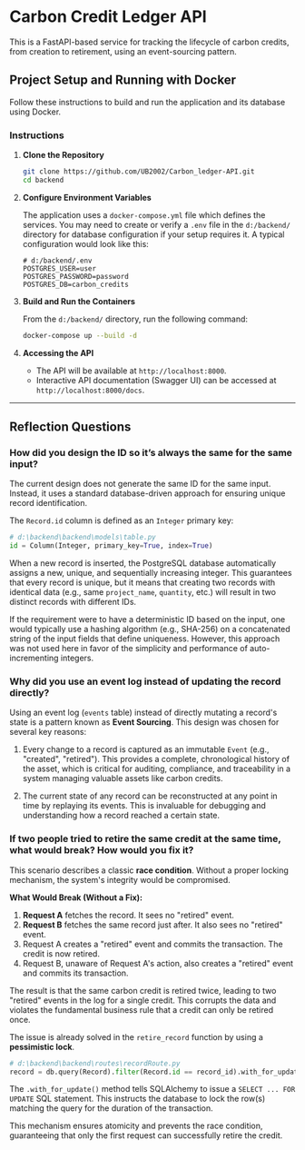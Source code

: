 # Carbon Credit Ledger API

This is a FastAPI-based service for tracking the lifecycle of carbon credits, from creation to retirement, using an event-sourcing pattern.

## Project Setup and Running with Docker

Follow these instructions to build and run the application and its database using Docker.


### Instructions

1.  **Clone the Repository**

    ```bash
    git clone https://github.com/UB2002/Carbon_ledger-API.git
    cd backend
    ```

2.  **Configure Environment Variables**

    The application uses a `docker-compose.yml` file which defines the services. You may need to create or verify a `.env` file in the `d:/backend/` directory for database configuration if your setup requires it. A typical configuration would look like this:

    ```env
    # d:/backend/.env
    POSTGRES_USER=user
    POSTGRES_PASSWORD=password
    POSTGRES_DB=carbon_credits
    ```

3.  **Build and Run the Containers**

    From the `d:/backend/` directory, run the following command:

    ```bash
    docker-compose up --build -d
    ```
4.  **Accessing the API**

    -   The API will be available at `http://localhost:8000`.
    -   Interactive API documentation (Swagger UI) can be accessed at `http://localhost:8000/docs`.

---

## Reflection Questions

### How did you design the ID so it’s always the same for the same input?

The current design does not generate the same ID for the same input. Instead, it uses a standard database-driven approach for ensuring unique record identification.

The `Record.id` column is defined as an `Integer` primary key:
```python
# d:\backend\backend\models\table.py
id = Column(Integer, primary_key=True, index=True)
```
When a new record is inserted, the PostgreSQL database automatically assigns a new, unique, and sequentially increasing integer. This guarantees that every record is unique, but it means that creating two records with identical data (e.g., same `project_name`, `quantity`, etc.) will result in two distinct records with different IDs.

If the requirement were to have a deterministic ID based on the input, one would typically use a hashing algorithm (e.g., SHA-256) on a concatenated string of the input fields that define uniqueness. However, this approach was not used here in favor of the simplicity and performance of auto-incrementing integers.

### Why did you use an event log instead of updating the record directly?

Using an event log (`events` table) instead of directly mutating a record's state is a pattern known as **Event Sourcing**. This design was chosen for several key reasons:

1.  Every change to a record is captured as an immutable `Event` (e.g., "created", "retired"). This provides a complete, chronological history of the asset, which is critical for auditing, compliance, and traceability in a system managing valuable assets like carbon credits.

2. The current state of any record can be reconstructed at any point in time by replaying its events. This is invaluable for debugging and understanding how a record reached a certain state.

### If two people tried to retire the same credit at the same time, what would break? How would you fix it?

This scenario describes a classic **race condition**. Without a proper locking mechanism, the system's integrity would be compromised.

**What Would Break (Without a Fix):**
1.  **Request A** fetches the record. It sees no "retired" event.
2.  **Request B** fetches the same record just after. It also sees no "retired" event.
3.  Request A creates a "retired" event and commits the transaction. The credit is now retired.
4.  Request B, unaware of Request A's action, also creates a "retired" event and commits its transaction.

The result is that the same carbon credit is retired twice, leading to two "retired" events in the log for a single credit. This corrupts the data and violates the fundamental business rule that a credit can only be retired once.


The issue is already solved in the `retire_record` function by using a **pessimistic lock**.

```python
# d:\backend\backend\routes\recordRoute.py
record = db.query(Record).filter(Record.id == record_id).with_for_update().first()
```

The `.with_for_update()` method tells SQLAlchemy to issue a `SELECT ... FOR UPDATE` SQL statement. This instructs the database to lock the row(s) matching the query for the duration of the transaction.

This mechanism ensures atomicity and prevents the race condition, guaranteeing that only the first request can successfully retire the credit.